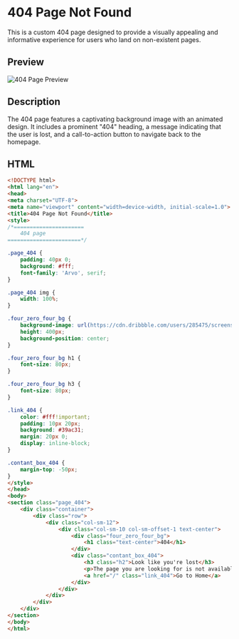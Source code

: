 # 404 Page Not Found

This is a custom 404 page designed to provide a visually appealing and informative experience for users who land on non-existent pages.

## Preview

![404 Page Preview](https://cdn.dribbble.com/users/285475/screenshots/2083086/dribbble_1.gif)

## Description

The 404 page features a captivating background image with an animated design. It includes a prominent "404" heading, a message indicating that the user is lost, and a call-to-action button to navigate back to the homepage.

## HTML

```html
<!DOCTYPE html>
<html lang="en">
<head>
<meta charset="UTF-8">
<meta name="viewport" content="width=device-width, initial-scale=1.0">
<title>404 Page Not Found</title>
<style>
/*======================
    404 page
=======================*/

.page_404 {
    padding: 40px 0;
    background: #fff;
    font-family: 'Arvo', serif;
}

.page_404 img {
    width: 100%;
}

.four_zero_four_bg {
    background-image: url(https://cdn.dribbble.com/users/285475/screenshots/2083086/dribbble_1.gif);
    height: 400px;
    background-position: center;
}

.four_zero_four_bg h1 {
    font-size: 80px;
}

.four_zero_four_bg h3 {
    font-size: 80px;
}

.link_404 {
    color: #fff!important;
    padding: 10px 20px;
    background: #39ac31;
    margin: 20px 0;
    display: inline-block;
}

.contant_box_404 {
    margin-top: -50px;
}
</style>
</head>
<body>
<section class="page_404">
    <div class="container">
        <div class="row">
            <div class="col-sm-12">
                <div class="col-sm-10 col-sm-offset-1 text-center">
                    <div class="four_zero_four_bg">
                        <h1 class="text-center">404</h1>
                    </div>
                    <div class="contant_box_404">
                        <h3 class="h2">Look like you're lost</h3>
                        <p>The page you are looking for is not available!</p>
                        <a href="/" class="link_404">Go to Home</a>
                    </div>
                </div>
            </div>
        </div>
    </div>
</section>
</body>
</html>
